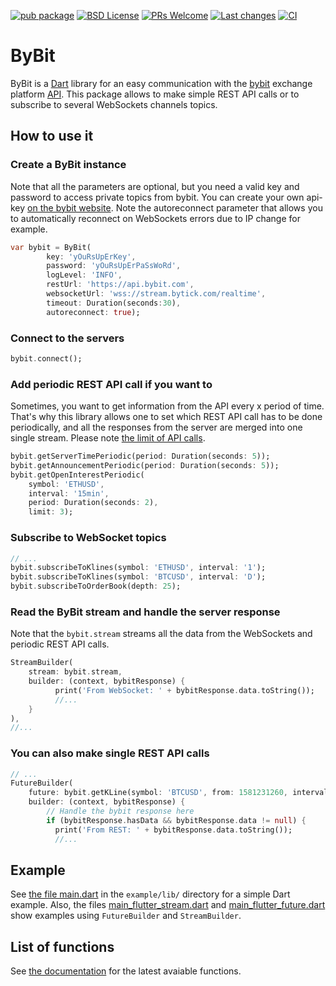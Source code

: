 [![pub package][pub]][pub-link]
[![BSD License][license-badge]][license-link]
[![PRs Welcome][prs-badge]][prs-link]
[![Last changes][github-changes-badge]][github-changes-link]
[![CI][CI-badge]][CI-link]


[pub]: https://img.shields.io/pub/v/bybit.svg?style=for-the-badge&logo=dart
[pub-link]: https://pub.dev/packages/bybit
[license-badge]: https://img.shields.io/github/license/PimpMyPizza/bybit-dart.svg?style=for-the-badge
[license-link]: https://github.com/PimpMyPizza/bybit-dart/blob/main/LICENSE
[prs-badge]: https://img.shields.io/badge/PRs-welcome-brightgreen.svg?style=for-the-badge
[prs-link]: https://github.com/PimpMyPizza/bybit-dart/issues
[github-changes-badge]: https://img.shields.io/github/last-commit/PimpMyPizza/bybit-dart?style=for-the-badge&logo=git&logoColor=white
[github-changes-link]: https://github.com/PimpMyPizza/bybit-dart/commits/master
[CI-badge]: https://img.shields.io/github/workflow/status/PimpMyPizza/bybit-dart/Dart?logo=github-actions&style=for-the-badge
[CI-link]: https://github.com/PimpMyPizza/bybit-dart/actions


# ByBit

ByBit is a [Dart](https://dart.dev/) library for an easy communication with the [bybit](https://www.bybit.com/) exchange platform [API](https://bybit-exchange.github.io/docs/inverse/#t-introduction). This package allows to make simple REST API calls or to subscribe to several WebSockets channels topics.

## How to use it

### Create a ByBit instance

Note that all the parameters are optional, but you need a valid key and password to access private topics from bybit. You can create your own api-key [on the bybit website](https://www.bybit.com/app/user/api-management). Note the autoreconnect parameter that allows you to automatically reconnect on WebSockets errors due to IP change for example.

``` Dart
var bybit = ByBit(
        key: 'yOuRsUpErKey',
        password: 'yOuRsUpErPaSsWoRd',
        logLevel: 'INFO',
        restUrl: 'https://api.bybit.com',
        websocketUrl: 'wss://stream.bytick.com/realtime',
        timeout: Duration(seconds:30),
        autoreconnect: true);
```

### Connect to the servers

``` Dart
bybit.connect();
```

### Add periodic REST API call if you want to

Sometimes, you want to get information from the API every x period of time. That's why this library allows one to set which REST API call has to be done periodically, and all the responses from the server are merged into one single stream. Please note [the limit of API calls](https://bybit-exchange.github.io/docs/inverse/#t-ratelimits).

```Dart
bybit.getServerTimePeriodic(period: Duration(seconds: 5));
bybit.getAnnouncementPeriodic(period: Duration(seconds: 5));
bybit.getOpenInterestPeriodic(
    symbol: 'ETHUSD',
    interval: '15min',
    period: Duration(seconds: 2),
    limit: 3);
```


### Subscribe to WebSocket topics

``` Dart
// ...
bybit.subscribeToKlines(symbol: 'ETHUSD', interval: '1');
bybit.subscribeToKlines(symbol: 'BTCUSD', interval: 'D');
bybit.subscribeToOrderBook(depth: 25);
```

### Read the ByBit stream and handle the server response

Note that the `bybit.stream` streams all the data from the WebSockets and periodic REST API calls.

```Dart
StreamBuilder(
    stream: bybit.stream,
    builder: (context, bybitResponse) {
          print('From WebSocket: ' + bybitResponse.data.toString());
          //...
    }
),
//...
```

### You can also make single REST API calls

``` Dart
// ...
FutureBuilder(
    future: bybit.getKLine(symbol: 'BTCUSD', from: 1581231260, interval: 'D'),
    builder: (context, bybitResponse) {
        // Handle the bybit response here
        if (bybitResponse.hasData && bybitResponse.data != null) {
          print('From REST: ' + bybitResponse.data.toString());
          //...
```

## Example

See [the file main.dart](https://github.com/PimpMyPizza/bybit-dart/blob/main/example/lib/main.dart) in the `example/lib/` directory for a simple Dart example. Also, the files [main_flutter_stream.dart](https://github.com/PimpMyPizza/bybit-dart/blob/main/example/lib/main_flutter_stream.dart) and [main_flutter_future.dart](https://github.com/PimpMyPizza/bybit-dart/blob/main/example/lib/main_flutter_future.dart) show examples using `FutureBuilder` and `StreamBuilder`.

## List of functions

See [the documentation](https://pub.dev/documentation/bybit/latest/bybit/ByBit-class.html) for the latest avaiable functions.

